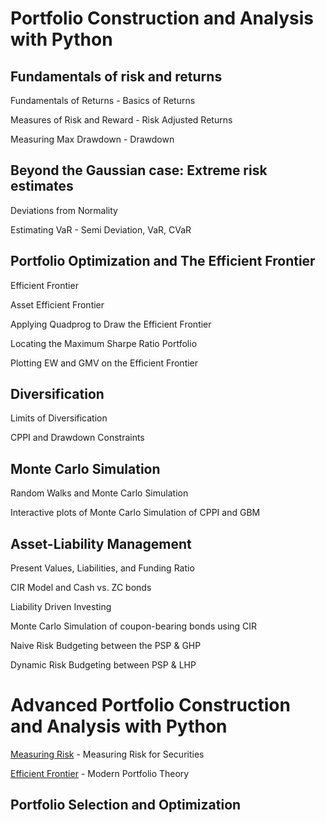 
# Portfolio Construction and Analysis with Python

## Fundamentals of risk and returns

Fundamentals of Returns - Basics of Returns

Measures of Risk and Reward - Risk Adjusted Returns

Measuring Max Drawdown - Drawdown

## Beyond the Gaussian case: Extreme risk estimates

Deviations from Normality

Estimating VaR - Semi Deviation, VaR, CVaR

## Portfolio Optimization and The Efficient Frontier

Efficient Frontier

Asset Efficient Frontier

Applying Quadprog to Draw the Efficient Frontier

Locating the Maximum Sharpe Ratio Portfolio

Plotting EW and GMV on the Efficient Frontier

## Diversification

Limits of Diversification

CPPI and Drawdown Constraints

## Monte Carlo Simulation

Random Walks and Monte Carlo Simulation

Interactive plots of Monte Carlo Simulation of CPPI and GBM

## Asset-Liability Management

Present Values, Liabilities, and Funding Ratio

CIR Model and Cash vs. ZC bonds

Liability Driven Investing 

Monte Carlo Simulation of coupon-bearing bonds using CIR

Naive Risk Budgeting between the PSP & GHP

Dynamic Risk Budgeting between PSP & LHP


# Advanced Portfolio Construction and Analysis with Python




[Measuring Risk](https://github.com/dilshodfintech/data-science) - Measuring Risk for Securities

[Efficient Frontier](https://github.com/dilshodfintech/data-science) - Modern Portfolio Theory


## Portfolio Selection and Optimization

